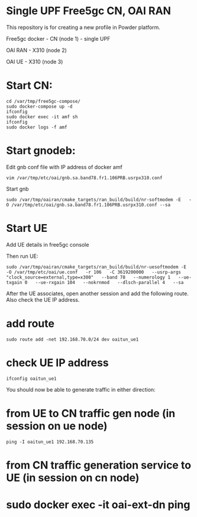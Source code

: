 # Single UPF Free5gc CN, OAI RAN

This repository is for creating a new profile in Powder platform.

Free5gc docker - CN (node 1) - single UPF

OAI RAN - X310 (node 2)

OAI UE - X310 (node 3)

# Start CN:

```
cd /var/tmp/free5gc-compose/
sudo docker-compose up -d
ifconfig
sudo docker exec -it amf sh
ifconfig 
sudo docker logs -f amf
```

# Start gnodeb:

Edit gnb conf file with IP address of docker amf
```
vim /var/tmp/etc/oai/gnb.sa.band78.fr1.106PRB.usrpx310.conf
```
Start gnb
```
sudo /var/tmp/oairan/cmake_targets/ran_build/build/nr-softmodem -E   -O /var/tmp/etc/oai/gnb.sa.band78.fr1.106PRB.usrpx310.conf --sa
```

# Start UE

Add UE details in free5gc console

Then run UE:
```
sudo /var/tmp/oairan/cmake_targets/ran_build/build/nr-uesoftmodem -E   -O /var/tmp/etc/oai/ue.conf   -r 106   -C 3619200000   --usrp-args "clock_source=external,type=x300"   --band 78   --numerology 1   --ue-txgain 0   --ue-rxgain 104   --nokrnmod   --dlsch-parallel 4   --sa
```
After the UE associates, open another session and add the following route. Also check the UE IP address.

# add route
```
sudo route add -net 192.168.70.0/24 dev oaitun_ue1
```

# check UE IP address
```
ifconfig oaitun_ue1
```

You should now be able to generate traffic in either direction:

# from UE to CN traffic gen node (in session on ue node)
```
ping -I oaitun_ue1 192.168.70.135
```

# from CN traffic generation service to UE (in session on cn node)
# sudo docker exec -it oai-ext-dn ping <UE IP address>
